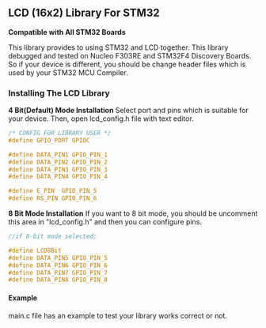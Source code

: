 ## LCD (16x2) Library For STM32
**Compatible with All STM32 Boards**

This library provides to using STM32 and LCD together. This library debugged and tested on Nucleo F303RE and STM32F4 Discovery Boards. So if your device is different, you should be change header files which is used by your STM32 MCU Compiler.

### Installing The LCD Library
**4 Bit(Default) Mode Installation**
Select port and pins which is suitable for your device. Then, open lcd_config.h file with text editor.

```c
/* CONFIG FOR LIBRARY USER */
#define GPIO_PORT GPIOC

#define DATA_PIN1 GPIO_PIN_1
#define DATA_PIN2 GPIO_PIN_2
#define DATA_PIN3 GPIO_PIN_3
#define DATA_PIN4 GPIO_PIN_4

#define E_PIN  GPIO_PIN_5
#define RS_PIN GPIO_PIN_6

```
**8 Bit Mode Installation**
If you want to 8 bit mode, you should be uncomment this area in "lcd_config.h" and then you can configure pins.
```c
//if 8-bit mode selected;

#define LCD8Bit
#define DATA_PIN5 GPIO_PIN_5
#define DATA_PIN6 GPIO_PIN_6
#define DATA_PIN7 GPIO_PIN_7
#define DATA_PIN8 GPIO_PIN_8

```

#### Example
main.c file has an example to test your library works correct or not.
